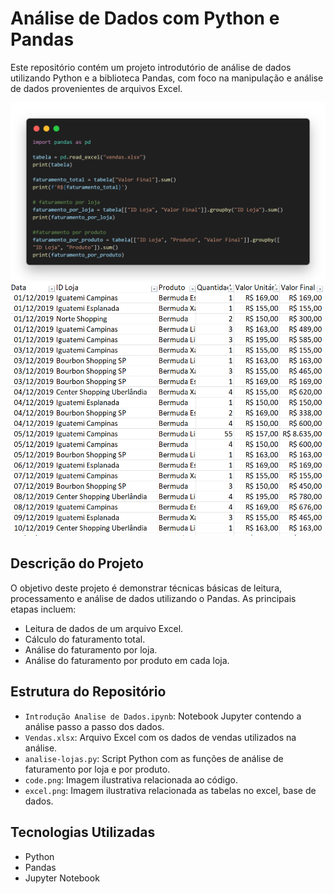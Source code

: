 # Análise de Dados com Python e Pandas

Este repositório contém um projeto introdutório de análise de dados utilizando Python e a biblioteca Pandas, com foco na manipulação e análise de dados provenientes de arquivos Excel.

<img src=code.png width= 600 img/>
<img src=excel.png width= 500 img/>

## Descrição do Projeto

O objetivo deste projeto é demonstrar técnicas básicas de leitura, processamento e análise de dados utilizando o Pandas. As principais etapas incluem:

- Leitura de dados de um arquivo Excel.
- Cálculo do faturamento total.
- Análise do faturamento por loja.
- Análise do faturamento por produto em cada loja.

## Estrutura do Repositório

- `Introdução Analise de Dados.ipynb`: Notebook Jupyter contendo a análise passo a passo dos dados.
- `Vendas.xlsx`: Arquivo Excel com os dados de vendas utilizados na análise.
- `analise-lojas.py`: Script Python com as funções de análise de faturamento por loja e por produto.
- `code.png`: Imagem ilustrativa relacionada ao código.
- `excel.png`: Imagem ilustrativa relacionada as tabelas no excel, base de dados.

## Tecnologias Utilizadas

- Python
- Pandas
- Jupyter Notebook
